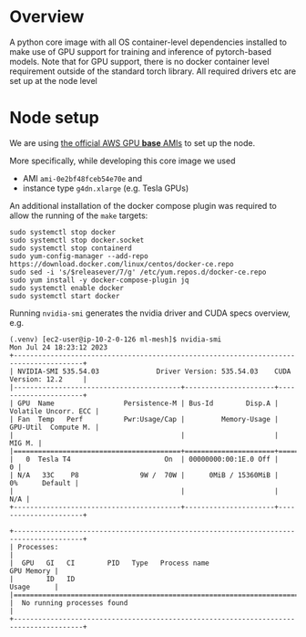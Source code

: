 # Overview

A python core image with all OS container-level dependencies installed to make use of GPU support
for training and inference of pytorch-based models. Note that for GPU support, there is no docker
container level requirement outside of the standard torch library. All required drivers etc are
set up at the node level

# Node setup

We are using [the official AWS GPU **base** AMIs](https://aws.amazon.com/releasenotes/aws-deep-learning-base-ami-amazon-linux-2/
) to set up the node.

More specifically, while developing this core image we used
- AMI `ami-0e2bf48fceb54e70e` and
- instance type `g4dn.xlarge` (e.g. Tesla GPUs)

An additional installation of the docker compose plugin was required to allow the running of the
`make` targets:

```
sudo systemctl stop docker
sudo systemctl stop docker.socket
sudo systemctl stop containerd
sudo yum-config-manager --add-repo https://download.docker.com/linux/centos/docker-ce.repo
sudo sed -i 's/$releasever/7/g' /etc/yum.repos.d/docker-ce.repo
sudo yum install -y docker-compose-plugin jq
sudo systemctl enable docker
sudo systemctl start docker
```

Running `nvidia-smi` generates the nvidia driver and CUDA specs overview, e.g.

```
(.venv) [ec2-user@ip-10-2-0-126 ml-mesh]$ nvidia-smi
Mon Jul 24 18:23:12 2023
+---------------------------------------------------------------------------------------+
| NVIDIA-SMI 535.54.03              Driver Version: 535.54.03    CUDA Version: 12.2     |
|-----------------------------------------+----------------------+----------------------+
| GPU  Name                 Persistence-M | Bus-Id        Disp.A | Volatile Uncorr. ECC |
| Fan  Temp   Perf          Pwr:Usage/Cap |         Memory-Usage | GPU-Util  Compute M. |
|                                         |                      |               MIG M. |
|=========================================+======================+======================|
|   0  Tesla T4                       On  | 00000000:00:1E.0 Off |                    0 |
| N/A   33C    P8               9W /  70W |      0MiB / 15360MiB |      0%      Default |
|                                         |                      |                  N/A |
+-----------------------------------------+----------------------+----------------------+

+---------------------------------------------------------------------------------------+
| Processes:                                                                            |
|  GPU   GI   CI        PID   Type   Process name                            GPU Memory |
|        ID   ID                                                             Usage      |
|=======================================================================================|
|  No running processes found                                                           |
+---------------------------------------------------------------------------------------+
```
